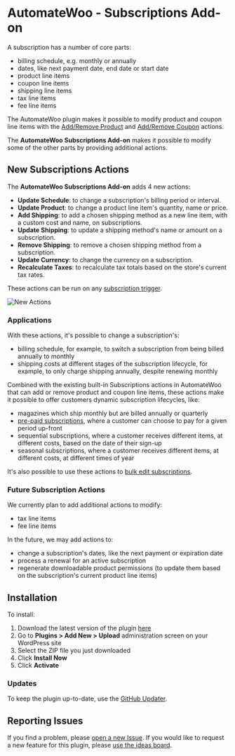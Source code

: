 # AutomateWoo - Subscriptions Add-on

A subscription has a number of core parts:

* billing schedule, e.g. monthly or annually
* dates, like next payment date, end date or start date
* product line items
* coupon line items
* shipping line items
* tax line items
* fee line items

The AutomateWoo plugin makes it possible to modify product and coupon line items with the [Add/Remove Product](https://automatewoo.com/docs/actions/subscription-add-remove-product/) and [Add/Remove Coupon](https://automatewoo.com/docs/actions/subscription-add-remove-coupon/) actions.

The **AutomateWoo Subscriptions Add-on** makes it possible to modify some of the other parts by providing additional actions.

## New Subscriptions Actions

The **AutomateWoo Subscriptions Add-on** adds 4 new actions:

* **Update Schedule**: to change a subscription's billing period or interval.
* **Update Product**: to change a product line item's quantity, name or price.
* **Add Shipping**: to add a chosen shipping method as a new line item, with a custom cost and name, on subscriptions.
* **Update Shipping**: to update a shipping method's name or amount on a subscription.
* **Remove Shipping**: to remove a chosen shipping method from a subscription.
* **Update Currency**: to change the currency on a subscription.
* **Recalculate Taxes**: to recalculate tax totals based on the store's current tax rates.

These actions can be run on any [subscription trigger](https://automatewoo.com/docs/triggers/list/#subscriptions).

![New Actions](https://d.pr/i/bUAlo2+)

### Applications

With these actions, it's possible to change a subscription's:

* billing schedule, for example, to switch a subscription from being billed annually to monthly
* shipping costs at different stages of the subscription lifecycle, for example, to only charge shipping annually, despite renewing monthly

Combined with the existing built-in Subscriptions actions in AutomateWoo that can add or remove product and coupon line items, these actions make it possible to offer customers dynamic subscription lifecycles, like:

* magazines which ship monthly but are billed annually or quarterly
* [pre-paid subscriptions](https://automatewoo.com/docs/examples/pre-paid-subscriptions/), where a customer can choose to pay for a given period up-front
* sequential subscriptions, where a customer receives different items, at different costs, based on the date of their sign-up
* seasonal subscriptions, where a customer receives different items, at different costs, at different times of year

It's also possible to use these actions to [bulk edit subscriptions](https://automatewoo.com/docs/examples/bulk-update-subscription-prices/).

### Future Subscription Actions

We currently plan to add additional actions to modify:

* tax line items
* fee line items

In the future, we may add actions to:

* change a subscription's dates, like the next payment or expiration date
* process a renewal for an active subscription
* regenerate downloadable product permissions (to update them based on the subscription's current product line items)

## Installation

To install:

1. Download the latest version of the plugin [here](https://github.com/woocommerce/automatewoo-subscriptions/releases)
1. Go to **Plugins > Add New > Upload** administration screen on your WordPress site
1. Select the ZIP file you just downloaded
1. Click **Install Now**
1. Click **Activate**

### Updates

To keep the plugin up-to-date, use the [GitHub Updater](https://github.com/afragen/github-updater).

## Reporting Issues

If you find a problem, please [open a new Issue](https://github.com/woocommerce/automatewoo-subscriptions/issues/new). If you would like to request a new feature for this plugin, please [use the ideas board](https://ideas.automatewoo.com/automatewoo).
